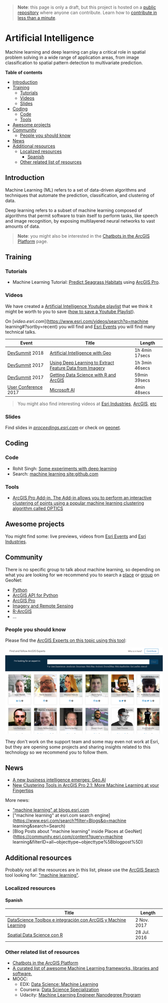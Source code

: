 > **Note**: this page is only a draft, but this project is hosted on a [public repository](https://github.com/hhkaos/awesome-arcgis) where anyone can contribute. Learn how to [contribute in less than a minute](https://github.com/hhkaos/awesome-arcgis/blob/master/CONTRIBUTING.md#contributions).

# Artificial Intelligence

Machine learning and deep learning can play a critical role in spatial problem solving in a wide range of application areas, from image classification to spatial pattern detection to multivariate prediction.

<!-- START doctoc generated TOC please keep comment here to allow auto update -->
<!-- DON'T EDIT THIS SECTION, INSTEAD RE-RUN doctoc TO UPDATE -->
**Table of contents**

- [Introduction](#introduction)
- [Training](#training)
  - [Tutorials](#tutorials)
  - [Videos](#videos)
  - [Slides](#slides)
- [Coding](#coding)
  - [Code](#code)
  - [Tools](#tools)
- [Awesome projects](#awesome-projects)
- [Community](#community)
  - [People you should know](#people-you-should-know)
- [News](#news)
- [Additional resources](#additional-resources)
  - [Localized resources](#localized-resources)
    - [Spanish](#spanish)
  - [Other related list of resources](#other-related-list-of-resources)

<!-- END doctoc generated TOC please keep comment here to allow auto update -->

## Introduction

Machine Learning (ML) refers to a set of data-driven algorithms and techniques that automate the prediction, classification, and clustering of data.

Deep learning refers to a subset of machine learning composed of algorithms that permit software to train itself to perform tasks, like speech and image recognition, by exposing multilayered neural networks to vast amounts of data.

> **Note**: you might also be interested in the [Chatbots in the ArcGIS Platform](chatbots/README.md) page.

## Training

### Tutorials

* Machine Learning Tutorial: [Predict Seagrass Habitats](https://learn.arcgis.com/en/projects/predict-seagrass-habitats-with-machine-learning/) using [ArcGIS Pro](../../../arcgis/products/arcgis-desktop/arcgis-pro/README.md).


### Videos

We have created a [Artificial Intelligence Youtube playlist](https://www.youtube.com/playlist?list=PLahIW2YFPQd4hfpWLy5rGDqCxNbx-qDHH) that we think it might be worth to you to save ([how to save a Youtube Playlist](../../../assets/SavePlaylist.gif)).

On [*video.esri.com*](https://www.esri.com/videos/search?q=machine learning#?sortby=recent) you will find and [Esri Events](https://www.youtube.com/channel/UC_yE3TatdZKAXvt_TzGJ6mw/search?query=machine+learning) you will find many technical talks.


|Event|Title|Length|
|---|---|---|
|[DevSummit](http://www.esri.com/events/devsummit) 2018|[Artificial Intelligence with Geo](https://www.youtube.com/watch?v=x-hVkgBHkT8)|1h 4min 17secs|
|[DevSummit](http://www.esri.com/events/devsummit) 2017|[Using Deep Learning to Extract Feature Data from Imagery](https://www.youtube.com/watch?v=UxaXYgVvkKA)|1h 3min 46secs
|[DevSummit](http://www.esri.com/events/devsummit) 2017|[Getting Data Science with R and ArcGIS](https://www.youtube.com/watch?v=KXCupqtb0-4)|59min 39secs
|[User Conference](http://www.esri.com/about/events/uc) 2017|[Microsoft AI](https://www.youtube.com/watch?v=_iq-_K1OsMA)|4min 48secs|


> You might also find interesting videos at [Esri Industries](https://www.youtube.com/channel/UCZTiOg3n0pqUDSatq7mS2PA), [ArcGIS](https://www.youtube.com/channel/UCgGDPs8cte-VLJbgpaK4GPw), [etc](https://esri-es.github.io/awesome-arcgis/esri/#youtube-channels)

### Slides

Find slides in [*proceedings.esri.com*](https://www.google.es/search?q=site%3Aproceedings.esri.com+"machine%20learning") or check on [geonet](https://community.esri.com/content?query=machine%20learning&filterID=all~objecttype~objecttype%5Bdocument%5D).

## Coding

### Code

* Rohit Singh: [Some experiments with deep learning](https://github.com/rohitgeo/deepdive)
* Search: [machine learning site:github.com](https://esri-es.github.io/arcgis-search/?search=machine%20learning+site%3Agithub.com&utm_campaign=awesome-list&utm_source=awesome-list&utm_medium=page)

### Tools

* [ArcGIS Pro Add-in. The Add-in allows you to perform an interactive clustering of points using a popular machine learning clustering algorithm called OPTICS](https://github.com/Esri/ExampleDotNetAndPythonForAnalytics)

## Awesome projects

You might find some: live previews, videos from [Esri Events](https://www.youtube.com/channel/UC_yE3TatdZKAXvt_TzGJ6mw) and [Esri Industries](https://www.youtube.com/channel/UCZTiOg3n0pqUDSatq7mS2PA/).

## Community

There is no specific group to talk about machine learning, so depending on what you are looking for we recommend you to search a [place](https://community.esri.com/places?filterID=all~objecttype~space) or [group](https://community.esri.com/places?filterID=all~objecttype~objecttype%5Bsocialgroup%5D) on GeoNet:

* [Python](https://community.esri.com/community/developers/gis-developers/python)
* [ArcGIS API for Python](https://community.esri.com/groups/arcgis-python-api)
* [ArcGIS Pro](https://community.esri.com/community/gis/applications/arcgis-pro)
* [Imagery and Remote Sensing](https://community.esri.com/community/gis/imagery-and-remote-sensing)
* [R-ArcGIS](https://community.esri.com/groups/rstats)
* ...

### People you should know

Please find the [ArcGIS Experts on this topic using this tool](https://esri-es.github.io/arcgis-experts/?showAll=true&topic=Machine%20Learning):

[![ArcGIS Experts Tool Screenshot](https://github.com/esri-es/arcgis-experts/blob/master/assets/imgs/arcgis-experts-tool.png?raw=true)](https://esri-es.github.io/arcgis-experts/?showAll=true&topic=Machine%20Learning)

They don't work on the support team and some may even not work at Esri,
but they are opening some projects and sharing insights related to this
technology so we recommend you to follow them.

## News

* [A new business intelligence emerges: Geo.AI](https://www.esri.com/about/newsroom/publications/wherenext/new-business-intelligence-emerges-geo-ai/)
* [New Clustering Tools in ArcGIS Pro 2.1: More Machine Learning at your Fingertips](https://blogs.esri.com/esri/arcgis/2018/01/22/pro-2-1-new-clustering-tools/)

More news:

* ["machine learning" at blogs.esri.com](https://blogs.esri.com/esri/arcgis/tag/machine-learning/)
* ["machine learning" at esri.com search engine](https://www.esri.com/search?filter=Blogs&q=machine learning&search=Search)
* [Blog Posts about "machine learning" inside Places at GeoNet](https://community.esri.com/content?query=machine learning&filterID=all~objecttype~objecttype%5Bblogpost%5D)

## Additional resources

Probably not all the resources are in this list, please use the [ArcGIS Search](https://esri-es.github.io/arcgis-search/) tool looking for: ["machine learning"](https://esri-es.github.io/arcgis-search/?search="machine%20learning"&utm_campaign=awesome-list&utm_source=awesome-list&utm_medium=page).

### Localized resources

#### Spanish

|Title|Length|
|---|---|
|[DataScience Toolbox e integración con ArcGIS y Machine Learning](https://www.youtube.com/watch?v=yCPKsOEI9GU)|2 Nov. 2017|
|[Spatial Data Science con R](https://youtu.be/Z4k7Q6dvLK8)|28 Jul. 2016|

### Other related list of resources

* [Chatbots in the ArcGIS Platform](chatbots/README.md)
* [A curated list of awesome Machine Learning frameworks, libraries and software.](https://github.com/josephmisiti/awesome-machine-learning)
* MOOC:
  * EDX: [Data Science: Machine Learning](https://www.edx.org/course/data-science-machine-learning)
  * Coursera: [Data Science Specialization](https://www.coursera.org/specializations/jhu-data-science)
  * Udacity: [Machine Learning Engineer Nanodegree Program](https://www.udacity.com/course/machine-learning-engineer-nanodegree--nd009t-ir)
